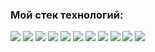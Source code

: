 ### Мой стек технологий:

<img src="https://img.shields.io/badge/HTML-D8BFD8?style=for-the-badge&logo=html5&logoColor=black"/> <img src="https://img.shields.io/badge/CSS3-DDA0DD?style=for-the-badge&logo=css3&logoColor=black"/> <img src="https://img.shields.io/badge/react-EE82EE?style=for-the-badge&logo=react&logoColor=black"/> <img src="https://img.shields.io/badge/javascript-DA70D6?style=for-the-badge&logo=html5&logoColor=black"/> <img src="https://img.shields.io/badge/typescript-BA55D3?style=for-the-badge&logo=html5&logoColor=black"/> <img src="https://img.shields.io/badge/cypress-9370DB?style=for-the-badge&logo=html5&logoColor=black"/> <img src="https://img.shields.io/badge/express-9400D3?style=for-the-badge&logo=html5&logoColor=black"/> <img src="https://img.shields.io/badge/webpack-9400D3?style=for-the-badge&logo=html5&logoColor=black"/> <img src="https://img.shields.io/badge/redux-9400D3?style=for-the-badge&logo=html5&logoColor=black"/> <img src="https://img.shields.io/badge/NodeJS-9400D3?style=for-the-badge&logo=node.js&logoColor=black"/> <img src="https://img.shields.io/badge/postgresql-9400D3?style=for-the-badge&logo=postgresql&logoColor=black"/>
